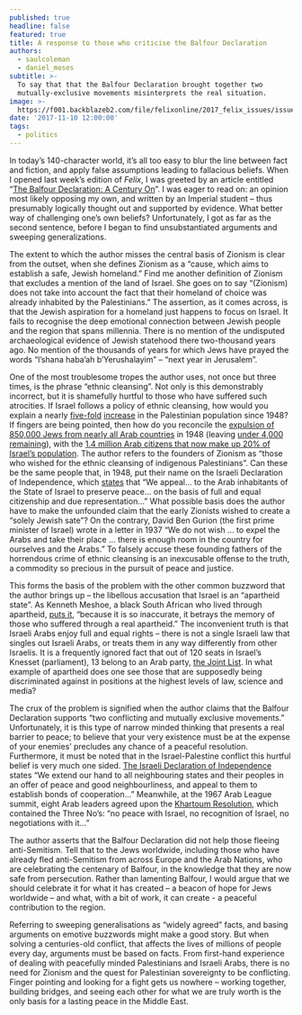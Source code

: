 ```yaml
---
published: true
headline: false
featured: true
title: A response to those who criticise the Balfour Declaration
authors:
  - saulcoleman
  - daniel_moses
subtitle: >-
  To say that that the Balfour Declaration brought together two
  mutually-exclusive movements misinterprets the real situation.
image: >-
  https://f001.backblazeb2.com/file/felixonline/2017_felix_issues/issue_1675/1675_politics_jerusalem.jpg
date: '2017-11-10 12:00:00'
tags:
  - politics
---
```

In today’s 140-character world, it’s all too easy to blur the line between fact and fiction, and apply false assumptions leading to fallacious beliefs. When I opened last week’s edition of _Felix_, I was greeted by an article entitled “[The Balfour Declaration: A Century On](http://felixonline.co.uk/articles/2017-11-03-the-balfour-declaration-a-century-on/)”. I was eager to read on: an opinion most likely opposing my own, and written by an Imperial student – thus presumably logically thought out and supported by evidence. What better way of challenging one’s own beliefs? Unfortunately, I got as far as the second sentence, before I began to find unsubstantiated arguments and sweeping generalizations.

The extent to which the author misses the central basis of Zionism is clear from the outset, when she defines Zionism as a “cause, which aims to establish a safe, Jewish homeland.” Find me another definition of Zionism that excludes a mention of the land of Israel. She goes on to say “(Zionism) does not take into account the fact that their homeland of choice was already inhabited by the Palestinians.” The assertion, as it comes across, is that the Jewish aspiration for a homeland just happens to focus on Israel. It fails to recognise the deep emotional connection between Jewish people and the region that spans millennia. There is no mention of the undisputed archaeological evidence of Jewish statehood there two-thousand years ago. No mention of the thousands of years for which Jews have prayed the words “l’shana haba’ah b’Yerushalayim” – “next year in Jerusalem”.

One of the most troublesome tropes the author uses, not once but three times, is the phrase “ethnic cleansing”. Not only is this demonstrably incorrect, but it is shamefully hurtful to those who have suffered such atrocities. If Israel follows a policy of ethnic cleansing, how would you explain a nearly [five-fold](https://unispal.un.org/DPA/DPR/unispal.nsf/0/07175DE9FA2DE563852568D3006E10F3) [increase](https://www.cia.gov/library/publications/the-world-factbook/geos/is.html) in the Palestinian population since 1948? If fingers are being pointed, then how do you reconcile the [expulsion of 850,000 Jews from nearly all Arab countries](http://www.nytimes.com/2007/11/04/world/americas/04iht-nations.4.8182206.html) in 1948 (leaving [under 4,000 remaining](https://en.wikipedia.org/wiki/Jewish_exodus_from_Arab_and_Muslim_countries#Table_of_Jewish_population_since_1948)), with the [1.4 million Arab citizens that now make up 20% of Israel’s population](http://www.jewishvirtuallibrary.org/latest-population-statistics-for-israel). The author refers to the founders of Zionism as “those who wished for the ethnic cleansing of indigenous Palestinians”. Can these be the same people that, in 1948, put their name on the Israeli Declaration of Independence, which [states](http://www.mfa.gov.il/mfa/foreignpolicy/peace/guide/pages/declaration%20of%20establishment%20of%20state%20of%20israel.aspx) that “We appeal… to the Arab inhabitants of the State of Israel to preserve peace… on the basis of full and equal citizenship and due representation…” What possible basis does the author have to make the unfounded claim that the early Zionists wished to create a “solely Jewish sate”? On the contrary, David Ben Gurion (the first prime minister of Israel) wrote in a letter in 1937 “We do not wish … to expel the Arabs and take their place … there is enough room in the country for ourselves and the Arabs.” To falsely accuse these founding fathers of the horrendous crime of ethnic cleansing is an inexcusable offense to the truth, a commodity so precious in the pursuit of peace and justice.

This forms the basis of the problem with the other common buzzword that the author brings up – the libellous accusation that Israel is an “apartheid state”. As Kenneth Meshoe, a black South African who lived through apartheid, [puts it](https://www.youtube.com/watch?v=AcEL-NlxBk0), “because it is so inaccurate, it betrays the memory of those who suffered through a real apartheid.” The inconvenient truth is that Israeli Arabs enjoy full and equal rights – there is not a single Israeli law that singles out Israeli Arabs, or treats them in any way differently from other Israelis. It is a frequently ignored fact that out of 120 seats in Israel’s Knesset (parliament), 13 belong to an Arab party, [the Joint List](https://knesset.gov.il/description/eng/eng_mimshal_res20.htm). In what example of apartheid does one see those that are supposedly being discriminated against in positions at the highest levels of law, science and media?

The crux of the problem is signified when the author claims that the Balfour Declaration supports “two conflicting and mutually exclusive movements.” Unfortunately, it is this type of narrow minded thinking that presents a real barrier to peace; to believe that your very existence must be at the expense of your enemies’ precludes any chance of a peaceful resolution. Furthermore, it must be noted that in the Israel-Palestine conflict this hurtful belief is very much one sided. [The Israeli Declaration of Independence](http://www.mfa.gov.il/mfa/foreignpolicy/peace/guide/pages/declaration%20of%20establishment%20of%20state%20of%20israel.aspx) states “We extend our hand to all neighbouring states and their peoples in an offer of peace and good neighbourliness, and appeal to them to establish bonds of cooperation…” Meanwhile, at the 1967 Arab League summit, eight Arab leaders agreed upon the [Khartoum Resolution](http://ecf.org.il/media_items/513), which contained the Three No’s: “no peace with Israel, no recognition of Israel, no negotiations with it…” 

The author asserts that the Balfour Declaration did not help those fleeing anti-Semitism. Tell that to the Jews worldwide, including those who have already fled anti-Semitism from across Europe and the Arab Nations, who are celebrating the centenary of Balfour, in the knowledge that they are now safe from persecution. Rather than lamenting Balfour, I would argue that we should celebrate it for what it has created – a beacon of hope for Jews worldwide – and what, with a bit of work, it can create - a peaceful contribution to the region.

Referring to sweeping generalisations as “widely agreed” facts, and basing arguments on emotive buzzwords might make a good story. But when solving a centuries-old conflict, that affects the lives of millions of people every day, arguments must be based on facts. From first-hand experience of dealing with peacefully minded Palestinians and Israeli Arabs, there is no need for Zionism and the quest for Palestinian sovereignty to be conflicting. Finger pointing and looking for a fight gets us nowhere – working together, building bridges, and seeing each other for what we are truly worth is the only basis for a lasting peace in the Middle East.
